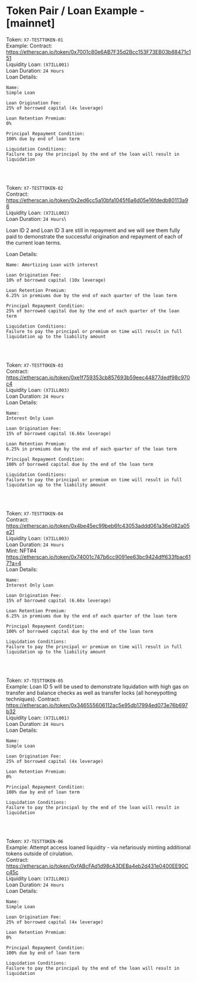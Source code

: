 # Token Pair / Loan Example - [mainnet]

Token: `X7-TESTTOKEN-01`\
Example:
Contract: https://etherscan.io/token/0x7001c80e6AB7F35d2Bcc153F73EB03b88471c151 \
Liquidity Loan: `(X7ILL001)`\
Loan Duration: `24 Hours`\
Loan Details:

```
Name:
Simple Loan

Loan Origination Fee:
25% of borrowed capital (4x leverage)

Loan Retention Premium:
0%

Principal Repayment Condition:
100% due by end of loan term

Liquidation Conditions:
Failure to pay the principal by the end of the loan will result in liquidation
```

<br/>
<br/>

Token: `X7-TESTTOKEN-02`\
Contract: https://etherscan.io/token/0x2ed6cc5a10bfa1045f6a6d05e16fdedb80113a96 \
Liquidity Loan: `(X7ILL002)`\
Loan Duration: `24 Hours`\

Loan ID 2 and Loan ID 3 are still in repayment and we will see them fully paid to demonstrate the successful origination and repayment of each of the current loan terms.

Loan Details:

```
Name: Amortizing Loan with interest

Loan Origination Fee:
10% of borrowed capital (10x leverage)

Loan Retention Premium:
6.25% in premiums due by the end of each quarter of the loan term

Principal Repayment Condition:
25% of borrowed capital due by the end of each quarter of the loan term

Liquidation Conditions:
Failure to pay the principal or premium on time will result in full liquidation up to the liability amount
```

<br/>
<br/>

Token: `X7-TESTTOKEN-03`\
Contract: https://etherscan.io/token/0xe1f759353cb857693b59eec44877dedf98c970c4 \
Liquidity Loan: `(X7ILL003)`\
Loan Duration: `24 Hours`\
Loan Details:

```
Name:
Interest Only Loan

Loan Origination Fee:
15% of borrowed capital (6.66x leverage)

Loan Retention Premium:
6.25% in premiums due by the end of each quarter of the loan term

Principal Repayment Condition:
100% of borrowed capital due by the end of the loan term

Liquidation Conditions:
Failure to pay the principal or premium on time will result in full liquidation up to the liability amount
```

<br/>
<br/>

Token: `X7-TESTTOKEN-04`\
Contract: https://etherscan.io/token/0x4be45ec99beb6fc43053addd061a36e082a05e21 \
Liquidity Loan: `(X7ILL003)`\
Loan Duration: `24 Hours`\
Mint: NFT#4
https://etherscan.io/token/0x74001c747b6cc9091ee63bc9424dff633fbac617?a=4 \
Loan Details:

```
Name:
Interest Only Loan

Loan Origination Fee:
15% of borrowed capital (6.66x leverage)

Loan Retention Premium:
6.25% in premiums due by the end of each quarter of the loan term

Principal Repayment Condition:
100% of borrowed capital due by the end of the loan term

Liquidation Conditions:
Failure to pay the principal or premium on time will result in full liquidation up to the liability amount
```

<br/>
<br/>

Token: `X7-TESTTOKEN-05`\
Example: Loan ID 5 will be used to demonstrate liquidation with high gas on transfer and balance checks as well as transfer locks (all honeypotting techniques).
Contract: https://etherscan.io/token/0x346555606112ac5e95db17994ed073e76b697b32 \
Liquidity Loan: `(X7ILL001)`\
Loan Duration: `24 Hours`\
Loan Details:

```
Name:
Simple Loan

Loan Origination Fee:
25% of borrowed capital (4x leverage)

Loan Retention Premium:
0%

Principal Repayment Condition:
100% due by end of loan term

Liquidation Conditions:
Failure to pay the principal by the end of the loan will result in liquidation
```

<br/>
<br/>

Token: `X7-TESTTOKEN-06`\
Example: Attempt access loaned liquidity - via nefariously minting additional tokens outside of cirulation.\
Contract: https://etherscan.io/token/0xfABcFAd1d98cA3DEBa4eb2d431e0400EE90Cc45c \
Liquidity Loan: `(X7ILL001)`\
Loan Duration: `24 Hours`\
Loan Details:

```
Name:
Simple Loan

Loan Origination Fee:
25% of borrowed capital (4x leverage)

Loan Retention Premium:
0%

Principal Repayment Condition:
100% due by end of loan term

Liquidation Conditions:
Failure to pay the principal by the end of the loan will result in liquidation
```
